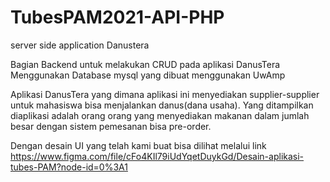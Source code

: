 # TubesPAM2021-API-PHP
server side application Danustera

Bagian Backend untuk melakukan CRUD pada aplikasi DanusTera
Menggunakan Database mysql yang dibuat menggunakan UwAmp

Aplikasi DanusTera yang dimana aplikasi ini menyediakan supplier-supplier untuk mahasiswa bisa menjalankan danus(dana usaha). 
Yang ditampilkan diaplikasi adalah orang orang yang menyediakan makanan dalam jumlah besar dengan sistem pemesanan bisa pre-order.

Dengan desain UI yang telah kami buat bisa dilihat melalui link https://www.figma.com/file/cFo4KIl79iUdYqetDuykGd/Desain-aplikasi-tubes-PAM?node-id=0%3A1



